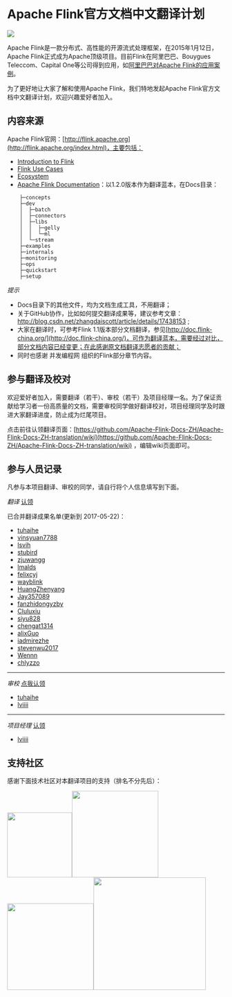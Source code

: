 # Apache Flink官方文档中文翻译计划

<img src="http://flink.apache.org/img/logo/png/200/flink_squirrel_200_color.png">

Apache Flink是一款分布式、高性能的开源流式处理框架，在2015年1月12日，Apache Flink正式成为Apache顶级项目。目前Flink在阿里巴巴、Bouygues Teleccom、Capital One等公司得到应用，如[阿里巴巴对Apache Flink的应用案例](https://yq.aliyun.com/articles/68210)。

为了更好地让大家了解和使用Apache Flink，我们特地发起Apache Flink官方文档中文翻译计划，欢迎兴趣爱好者加入。

## 内容来源

Apache Flink官网：[http://flink.apache.org](http://flink.apache.org/index.html)，主要包括：

- [Introduction to Flink](http://flink.apache.org/introduction.html)
- [Flink Use Cases](http://flink.apache.org/usecases.html)
- [Ecosystem](http://flink.apache.org/ecosystem.html)
- [Apache Flink Documentation](https://ci.apache.org/projects/flink/flink-docs-release-1.2/)：以1.2.0版本作为翻译蓝本，在Docs目录：

```
 	├─concepts
	├─dev
	│  ├─batch
	│  ├─connectors
	│  ├─libs
	│  │  ├─gelly
	│  │  └─ml
	│  └─stream
	├─examples
	├─internals
	├─monitoring
	├─ops
	├─quickstart
	├─setup
```

*提示*
- Docs目录下的其他文件，均为文档生成工具，不用翻译；
- 关于GitHub协作，比如如何提交翻译成果等，建议参考文章：http://blog.csdn.net/zhangdaiscott/article/details/17438153 ;
- 大家在翻译时，可参考Flink 1.1版本部分文档翻译，参见[http://doc.flink-china.org/](http://doc.flink-china.org/)，可作为翻译蓝本，需要经过对比，部分文档内容已经变更；在此感谢原文档翻译志愿者的贡献；
- 同时也感谢 并发编程网 组织的Flink部分章节内容。



## 参与翻译及校对

欢迎爱好者加入，需要翻译（若干）、审校（若干）及项目经理一名。为了保证贡献给学习者一份高质量的文档，需要审校同学做好翻译校对，项目经理同学及时跟进大家翻译进度，防止成为烂尾项目。

点击前往认领翻译页面：[https://github.com/Apache-Flink-Docs-ZH/Apache-Flink-Docs-ZH-translation/wiki](https://github.com/Apache-Flink-Docs-ZH/Apache-Flink-Docs-ZH-translation/wiki) ，编辑wiki页面即可。

## 参与人员记录

凡参与本项目翻译、审校的同学，请自行将个人信息填写到下面。

*翻译* [认领](https://github.com/Apache-Flink-Docs-ZH/Apache-Flink-Docs-ZH-translation/wiki)

已合并翻译成果名单(更新到 2017-05-22)：

 - [tuhaihe](https://github.com/tuahihe)
 - [vinsyuan7788](https://github.com/vinsyuan7788)
 - [lsvih](https://github.com/lsvih)
 - [stubird](https://github.com/stubird)
 - [zjuwangg](https://github.com/zjuwangg)
 - [lmalds](https://github.com/lmalds)
 - [felixcyj](https://github.com/felixcyj)
 - [wayblink](https://github.com/wayblink)
 - [HuangZhenyang](https://github.com/HuangZhenyang)
 - [Jay357089](https://github.com/Jay357089)
 - [fanzhidongyzby](https://github.com/fanzhidongyzby)
 - [Cluluxiu](https://github.com/Cluluxiu)
 - [siyu828](https://github.com/siyu828)
 - [chengat1314](https://github.com/chengat1314)
 - [alixGuo](https://github.com/alixGuo)
 - [iadmirezhe](https://github.com/iadmirezhe)
 - [stevenwu2017](https://github.com/stevenwu2017)
 - [Wennn](https://github.com/Wennn)
 - [chlyzzo](https://github.com/chlyzzo)
 

---

*审校* [点我认领](https://github.com/Apache-Flink-Docs-ZH/Apache-Flink-Docs-ZH-translation/wiki)
 - [tuhaihe](https://github.com/tuahihe) 
 - [lviiii](https://github.com/lviiii)
 
 

 ---
 
 *项目经理* [认领](https://github.com/Apache-Flink-Docs-ZH/Apache-Flink-Docs-ZH-translation/issues/1)
- [lviiii](https://github.com/lviiii)
 


## 支持社区

感谢下面技术社区对本翻译项目的支持（排名不分先后）：

<a href="https://yq.aliyun.com/" target="_blank"><img src="https://img.alicdn.com/tfs/TB1BgFARXXXXXXHXpXXXXXXXXXX-236-158.png" width="150"></a><a href="https://juejin.im/" target="_blank"><img src="https://img.alicdn.com/tfs/TB1pUs9QVXXXXcQXVXXXXXXXXXX-351-172.png" width="200"></a><a href="http://www.csdn.net/" target="_blank"><img src="https://img.alicdn.com/tfs/TB1UZFARXXXXXcPXXXXXXXXXXXX-240-90.png" width="200"></a><a href="http://www.zhongshengdai.com" target="_blank"><img src="https://img.alicdn.com/tfs/TB12dg8QVXXXXclaXXXXXXXXXXX-300-83.png" width="260"></a>
